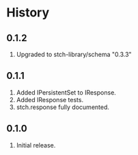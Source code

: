 # History

## 0.1.2

1. Upgraded to stch-library/schema "0.3.3"

## 0.1.1

1. Added IPersistentSet to IResponse.
2. Added IResponse tests.
3. stch.response fully documented.

## 0.1.0

1. Initial release.
